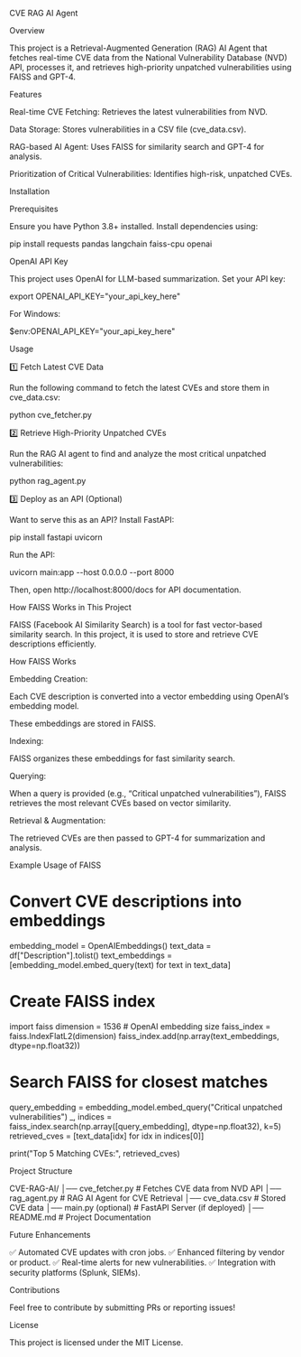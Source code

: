 CVE RAG AI Agent

Overview

This project is a Retrieval-Augmented Generation (RAG) AI Agent that fetches real-time CVE data from the National Vulnerability Database (NVD) API, processes it, and retrieves high-priority unpatched vulnerabilities using FAISS and GPT-4.

Features

Real-time CVE Fetching: Retrieves the latest vulnerabilities from NVD.

Data Storage: Stores vulnerabilities in a CSV file (cve_data.csv).

RAG-based AI Agent: Uses FAISS for similarity search and GPT-4 for analysis.

Prioritization of Critical Vulnerabilities: Identifies high-risk, unpatched CVEs.

Installation

Prerequisites

Ensure you have Python 3.8+ installed. Install dependencies using:

pip install requests pandas langchain faiss-cpu openai

OpenAI API Key

This project uses OpenAI for LLM-based summarization. Set your API key:

export OPENAI_API_KEY="your_api_key_here"

For Windows:

$env:OPENAI_API_KEY="your_api_key_here"

Usage

1️⃣ Fetch Latest CVE Data

Run the following command to fetch the latest CVEs and store them in cve_data.csv:

python cve_fetcher.py

2️⃣ Retrieve High-Priority Unpatched CVEs

Run the RAG AI agent to find and analyze the most critical unpatched vulnerabilities:

python rag_agent.py

3️⃣ Deploy as an API (Optional)

Want to serve this as an API? Install FastAPI:

pip install fastapi uvicorn

Run the API:

uvicorn main:app --host 0.0.0.0 --port 8000

Then, open http://localhost:8000/docs for API documentation.

How FAISS Works in This Project

FAISS (Facebook AI Similarity Search) is a tool for fast vector-based similarity search. In this project, it is used to store and retrieve CVE descriptions efficiently.

How FAISS Works

Embedding Creation:

Each CVE description is converted into a vector embedding using OpenAI’s embedding model.

These embeddings are stored in FAISS.

Indexing:

FAISS organizes these embeddings for fast similarity search.

Querying:

When a query is provided (e.g., “Critical unpatched vulnerabilities”), FAISS retrieves the most relevant CVEs based on vector similarity.

Retrieval & Augmentation:

The retrieved CVEs are then passed to GPT-4 for summarization and analysis.

Example Usage of FAISS

# Convert CVE descriptions into embeddings
embedding_model = OpenAIEmbeddings()
text_data = df["Description"].tolist()
text_embeddings = [embedding_model.embed_query(text) for text in text_data]

# Create FAISS index
import faiss
dimension = 1536  # OpenAI embedding size
faiss_index = faiss.IndexFlatL2(dimension)
faiss_index.add(np.array(text_embeddings, dtype=np.float32))

# Search FAISS for closest matches
query_embedding = embedding_model.embed_query("Critical unpatched vulnerabilities")
_, indices = faiss_index.search(np.array([query_embedding], dtype=np.float32), k=5)
retrieved_cves = [text_data[idx] for idx in indices[0]]

print("Top 5 Matching CVEs:", retrieved_cves)

Project Structure

CVE-RAG-AI/
│── cve_fetcher.py      # Fetches CVE data from NVD API
│── rag_agent.py        # RAG AI Agent for CVE Retrieval
│── cve_data.csv        # Stored CVE data
│── main.py (optional)  # FastAPI Server (if deployed)
│── README.md           # Project Documentation

Future Enhancements

✅ Automated CVE updates with cron jobs.
✅ Enhanced filtering by vendor or product.
✅ Real-time alerts for new vulnerabilities.
✅ Integration with security platforms (Splunk, SIEMs).

Contributions

Feel free to contribute by submitting PRs or reporting issues!

License

This project is licensed under the MIT License.
